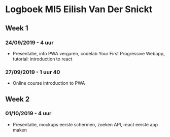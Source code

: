 # Logboek MI5 Eilish Van Der Snickt

## Week 1
### 24/09/2019 - 4 uur
* Presentatie, info PWA vergaren, codelab Your First Progressive Webapp, tutorial: introduction to react

### 27/09/2019 - 1 uur 40
* Online course introduction to PWA

## Week 2
### 01/10/2019 - 4 uur
* Presentatie, mockups eerste schermen, zoeken API, react eerste app maken
